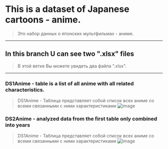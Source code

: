 # This is a dataset of Japanese cartoons - anime. #
>Это набор данных о японских мультфильмах - аниме.

---

## In this branch U can see two ".xlsx" files ##
>В этой ветке Вы можете увидеть два файла ".xlsx".

---

 ### DS1Anime - table is a list of all anime with all related characteristics. ###
 >DS1Anime - Таблица представляет собой список всех аниме со всеми связанными с ними характеристиками
![image](https://user-images.githubusercontent.com/72844642/202918509-e5e7317c-f28a-4d71-9e88-aecd1d89469c.png)

 ### DS2Anime - analyzed data from the first table only combined into years ###
 >DS1Anime - Таблица представляет собой список всех аниме со всеми связанными с ними характеристиками
![image](https://user-images.githubusercontent.com/72844642/202918373-a980ab94-41ee-4de4-9987-36a5c9d8b040.png)
